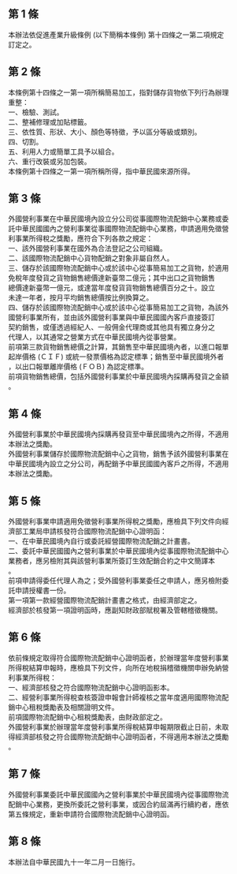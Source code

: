 第 1 條
-------
本辦法依促進產業升級條例 (以下簡稱本條例) 第十四條之一第二項規定  
訂定之。

第 2 條
-------
本條例第十四條之一第一項所稱簡易加工，指對儲存貨物依下列行為辦理  
重整：  
一、檢驗、測試。  
二、整補修理或加貼標籤。  
三、依性質、形狀、大小、顏色等特徵，予以區分等級或類別。  
四、切割。  
五、利用人力或簡單工具予以組合。  
六、重行改裝或另加包裝。  
本條例第十四條之一第一項所稱所得，指中華民國來源所得。

第 3 條
-------
外國營利事業在中華民國境內設立分公司從事國際物流配銷中心業務或委  
託中華民國國內之營利事業從事國際物流配銷中心業務，申請適用免徵營  
利事業所得稅之獎勵，應符合下列各款之規定：  
一、該外國營利事業在國外為合法登記之公司組織。  
二、該國際物流配銷中心貨物配銷之對象非屬自然人。  
三、儲存於該國際物流配銷中心或於該中心從事簡易加工之貨物，於適用  
    免稅年度發貨之貨物銷售總價達新臺幣二億元；其中出口之貨物銷售  
    總價達新臺幣一億元，或達當年度發貨貨物銷售總價百分之十。設立  
    未達一年者，按月平均銷售總價按比例換算之。  
四、儲存於該國際物流配銷中心或於該中心從事簡易加工之貨物，為該外  
    國營利事業所有，並由該外國營利事業與中華民國國內客戶直接簽訂  
    契約銷售，或僅透過經紀人、一般佣金代理商或其他具有獨立身分之  
    代理人，以其通常之營業方式在中華民國境內從事營業。  
前項第三款貨物銷售總價之計算，其銷售至中華民國境內者，以進口報單  
起岸價格 (ＣＩＦ) 或統一發票價格為認定標準；銷售至中華民國境外者  
，以出口報單離岸價格 (ＦＯＢ) 為認定標準。  
前項貨物銷售總價，包括外國營利事業於中華民國境內採購再發貨之金額  
。

第 4 條
-------
外國營利事業於中華民國境內採購再發貨至中華民國境內之所得，不適用  
本辦法之獎勵。  
外國營利事業儲存於國際物流配銷中心之貨物，銷售予該外國營利事業在  
中華民國境內設立之分公司，再配銷予中華民國國內客戶之所得，不適用  
本辦法之獎勵。

第 5 條
-------
外國營利事業申請適用免徵營利事業所得稅之獎勵，應檢具下列文件向經  
濟部工業局申請核發符合國際物流配銷中心證明函：  
一、在中華民國境內自行或委託經營國際物流配銷之計畫書。  
二、委託中華民國國內之營利事業於中華民國境內從事國際物流配銷中心  
    業務者，應另檢附其與該營利事業所簽訂生效配銷合約之中文簡譯本  
    。  
前項申請得委任代理人為之；受外國營利事業委任之申請人，應另檢附委  
託申請授權書一份。  
第一項第一款經營國際物流配銷計畫書之格式，由經濟部定之。  
經濟部於核發第一項證明函時，應副知財政部賦稅署及管轄稽徵機關。

第 6 條
-------
依前條規定取得符合國際物流配銷中心證明函者，於辦理當年度營利事業  
所得稅結算申報時，應檢具下列文件，向所在地稅捐稽徵機關申辦免納營  
利事業所得稅：  
一、經濟部核發之符合國際物流配銷中心證明函影本。  
二、經營利事業所得稅查核簽證申報會計師複核之當年度適用國際物流配  
    銷中心租稅獎勵表及相關證明文件。  
前項國際物流配銷中心租稅獎勵表，由財政部定之。  
外國營利事業於辦理當年度營利事業所得稅結算申報期限截止日前，未取  
得經濟部核發之符合國際物流配銷中心證明函者，不得適用本辦法之獎勵  
。

第 7 條
-------
外國營利事業委託中華民國國內之營利事業於中華民國境內從事國際物流  
配銷中心業務，更換所委託之營利事業，或因合約屆滿再行續約者，應依  
第五條規定，重新申請符合國際物流配銷中心證明函。

第 8 條
-------
本辦法自中華民國九十一年二月一日施行。

